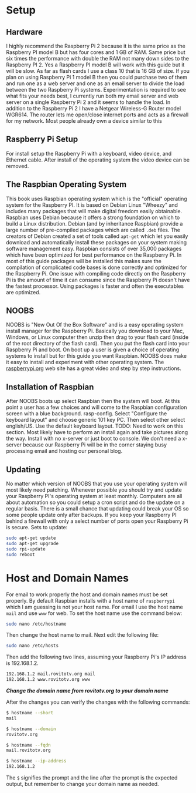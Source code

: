 # Setup

## Hardware

I highly recommend the Raspberry Pi 2 because it is the same price as the
Raspberry PI model B but has four cores and 1 GB of RAM.  Same price but six
times the performance with double the RAM not many down sides to the Raspberry
PI 2.  Yes a Raspberry PI model B will work with this guide but it will be slow.
As far as flash cards I use a class 10 that is 16 GB of size.  If you plan on 
using Raspberry Pi 1 model B then you could purchase two of them
and run one as a web server and one as an email server to divide the load
between the two Raspberry Pi systems.  Experimentation is required to see what
fits your needs best, I currently run both my email server and web server on
a single Raspberry Pi 2 and it seems to handle the load.  In addition to the
Raspberry Pi 2 I have a Netgear Wireless-G Router model WGR614.  The router
lets me open/close internet ports and acts as a firewall for my network.  Most
people already own a device similar to this

## Raspberry Pi Setup

For install setup the Raspberry Pi with a keyboard, video device, and
Ethernet cable.  After install of the operating system the video device can
be removed.  

## The Raspbian Operating System

This book uses Raspbian operating system which is the "official" operating
system for the Raspberry PI.  It is based on Debian Linux "Wheezy" and includes
many packages that will make digital freedom easily obtainable. Raspbian uses
Debian because it offers a strong foundation on which to build a Linux
distribution.  Debian (and by inheritance Raspbian) provide a large number of
pre-compiled packages which are called `.deb` files.  The creators of Debian
created a set of tools called `apt-get` which let you easily download and
automatically install these packages on your system making software management
easy.  Raspbian consists of over 35,000 packages which have been optimized for
best performance on the Raspberry Pi.  In most of this guide packages will be
installed this makes sure the compilation of complicated code bases is done
correctly and optimized for the Raspberry Pi.  One issue with compiling code
directly on the Raspberry Pi is the amount of time it can consume since the
Raspberry Pi doesn't have the  fastest processor.  Using packages is faster and
often the executables are optimized.

## NOOBS

NOOBS is "New Out Of the Box Software" and is a easy operating system install
manager for the Raspberry Pi.  Basically you download to your Mac, Windows, or
Linux computer then unzip then drag to your flash card (inside of the root
directory of the flash card).  Then you put the flash card into your
Raspberry Pi and boot.  On boot up a user is given a choice of operating
systems to install but for this guide you want Raspbian.  NOOBS does make it
easy to install and experiment with other operating system.  The 
[raspberrypi.org](http://www.raspberrypi.org/help/noobs-setup/) web site has
a great video and step by step instructions.  

## Installation of Raspbian

After NOOBS boots up select Raspbian then the system will boot.  At this point
a user has a few choices and will come to the Raspbian configuration screen
with a blue background. rasp-config.  Select "Configure the keyboard layout"
and choose generic 101 key PC.  Then select other select english/US.  Use the
default keyboard layout.  TODO: Need to work on this section.  Most likely have
to perform an install again and take pictures along the way.  Install with no
x-server or just boot to console.  We don't need a x-server because our 
Raspberry Pi will be in the corner staying busy processing email and hosting
our personal blog.  

## Updating

No matter which version of NOOBS that you use your operating system will
most likely need patching.  Whenever possible you should try and update
your Raspberry PI's operating system at least monthly.  Computers are all
about automation so you could setup a cron script and do the update on a
regular basis.  There is a small chance that updating could break your OS
so some people update only after backups.  If you keep your Raspberry PI
behind a firewall with only a select number of ports open your Raspberry
Pi is secure.  Sets to update:

```bash
sudo apt-get update
sudo apt-get upgrade
sudo rpi-update
sudo reboot
```

# Host and Domain Names

For email to work properly the host and domain names must be set properly. By
default Raspbian installs with a host name of `raspberrypi` which I am guessing
is not your host name.  For email I use the host name `mail` and use `www` for
web.  To set the host name use the command below:

```bash
sudo nano /etc/hostname
```

Then change the host name to mail.  Next edit the following file:

```bash
sudo nano /etc/hosts
```

Then add the following two lines, assuming your Raspberry Pi's IP address is
192.168.1.2.

```bash
192.168.1.2 mail.rovitotv.org mail
192.168.1.2 www.rovitotv.org www
```
***Change the domain name from rovitotv.org to your domain name***

After the changes you can verify the changes with the following commands:

```bash
$ hostname --short
mail

$ hostname --domain
rovitotv.org

$ hostname --fqdn
mail.rovitotv.org

$ hostname --ip-address
192.168.1.2
```

The `$` signifies the prompt and the line after the prompt is the expected 
output, but remember to change your domain name as needed.


